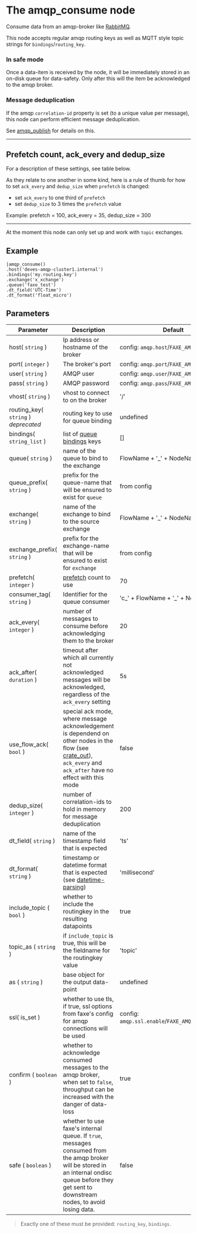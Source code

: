 The amqp_consume node
=====================

Consume data from an amqp-broker like [RabbitMQ](https://www.rabbitmq.com).

This node accepts regular amqp routing keys as well as MQTT style topic strings for `bindings`/`routing_key`.

### In safe mode
Once a data-item is received by the node, it will be immediately stored in an on-disk queue for data-safety.
Only after this will the item be acknowledged to the amqp broker.

### Message deduplication
If the amqp `correlation-id` property is set (to a unique value per message), this node can perform efficient message deduplication.

See [amqp_publish](amqp_publish.md) for details on this.

-----------

## Prefetch count, ack_every and dedup_size
For a description of these settings, see table below.

As they relate to one another in some kind, here is a rule of thumb for how to set `ack_every` and `dedup_size`
when `prefetch` is changed:

* set `ack_every` to one third of `prefetch`
* set `dedup_size` to 3 times the `prefetch` value

Example: prefetch = 100, ack_every = 35, dedup_size = 300

-------------

At the moment this node can only set up and work with `topic` exchanges.


Example
-------
```dfs  
|amqp_consume()
.host('deves-amqp-cluster1.internal') 
.bindings('my.routing.key')
.exchange('x_xchange')
.queue('faxe_test')
.dt_field('UTC-Time')
.dt_format('float_micro')
```

Parameters
----------

| Parameter                            | Description                                                                                                                                                                                        | Default                                          |
|--------------------------------------|----------------------------------------------------------------------------------------------------------------------------------------------------------------------------------------------------|--------------------------------------------------|
| host( `string` )                     | Ip address or hostname of the broker                                                                                                                                                               | config: `amqp.host`/`FAXE_AMQP_HOST`             |
| port( `integer` )                    | The broker's port                                                                                                                                                                                  | config: `amqp.port`/`FAXE_AMQP_PORT`             |
| user( `string` )                     | AMQP user                                                                                                                                                                                          | config: `amqp.user`/`FAXE_AMQP_USER`             |
| pass( `string` )                     | AMQP password                                                                                                                                                                                      | config: `amqp.pass`/`FAXE_AMQP_PASS`             |
| vhost( `string` )                    | vhost to connect to on the broker                                                                                                                                                                  | '/'                                              |
| routing_key( `string` ) _deprecated_ | routing key to use for queue binding                                                                                                                                                               | undefined                                        |
| bindings( `string_list` )            | list of [queue bindings](https://www.cloudamqp.com/blog/part4-rabbitmq-for-beginners-exchanges-routing-keys-bindings.html) keys                                                                    | []                                               |
| queue( `string` )                    | name of the queue to bind to the exchange                                                                                                                                                          | FlowName + '_' + NodeName                        |
| queue_prefix( `string` )             | prefix for the queue-name that will be ensured to exist for `queue`                                                                                                                                | from config                                      |
| exchange( `string` )                 | name of the exchange to bind to the source exchange                                                                                                                                                | FlowName + '_' + NodeName                        |
| exchange_prefix( `string` )          | prefix for the exchange-name that will be ensured to exist for `exchange`                                                                                                                          | from config                                      |
| prefetch( `integer` )                | [prefetch](https://www.rabbitmq.com/consumer-prefetch.html) count to use                                                                                                                           | 70                                               |
| consumer_tag( `string` )             | Identifier for the queue consumer                                                                                                                                                                  | 'c_' + FlowName + '_' + NodeName                 |
| ack_every( `integer` )               | number of messages to consume before acknowledging them to the broker                                                                                                                              | 20                                               |
| ack_after( `duration` )              | timeout after which all currently not acknowledged messages will be acknowledged, regardless of the `ack_every` setting                                                                            | 5s                                               |
| use_flow_ack( `bool` )               | special ack mode, where message acknowledgement is dependend on other nodes in the flow (see [crate_out](../database/crate_out.md)), `ack_every` and `ack_after` have no effect with this mode     | false                                            |
| dedup_size( `integer` )              | number of correlation-ids to hold in memory for message deduplication                                                                                                                              | 200                                              |
| dt_field( `string` )                 | name of the timestamp field that is expected                                                                                                                                                       | 'ts'                                             |
| dt_format( `string` )                | timestamp or datetime format that is expected (see [datetime-parsing](../../datetime-parsing.md))                                                                                                  | 'millisecond'                                    |
| include_topic ( `bool` )             | whether to include the routingkey in the resulting datapoints                                                                                                                                      | true                                             |
| topic_as ( `string` )                | if `include_topic` is true, this will be the fieldname for the routingkey value                                                                                                                    | 'topic'                                          |
| as ( `string` )                      | base object for the output data-point                                                                                                                                                              | undefined                                        |
| ssl( is_set )                        | whether to use tls, if true, ssl options from faxe's config for amqp connections will be used                                                                                                      | config: `amqp.ssl.enable`/`FAXE_AMQP_SSL_ENABLE` |
| confirm ( `boolean` )                | whether to acknowledge consumed messages to the amqp broker, when set to `false`, throughput can be increased with the danger of data-loss                                                         | true                                             |
| safe ( `boolean` )                   | whether to use faxe's internal queue. If `true`, messages consumed from the amqp broker will be stored in an internal ondisc queue before they get sent to downstream nodes, to avoid losing data. | false                                            |

> Exactly one of these must be provided: `routing_key`, `bindings`.
